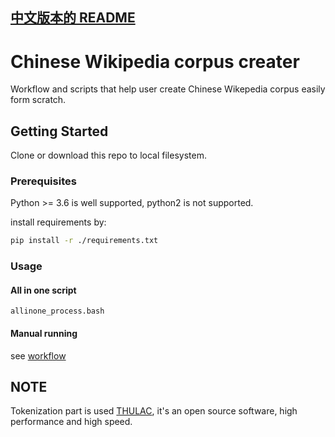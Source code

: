 [中文版本的 README](README.md)
------------------------------

# Chinese Wikipedia corpus creater

Workflow and scripts that help user create Chinese Wikepedia corpus easily form scratch.

## Getting Started

Clone or download this repo to local filesystem.

### Prerequisites

Python >= 3.6 is well supported, python2 is not supported.

install requirements by:

```bash
pip install -r ./requirements.txt
```

### Usage
#### All in one script

`allinone_process.bash`

#### Manual running

see [workflow](workflow.md)

## NOTE

Tokenization part is used [THULAC](https://github.com/thunlp/THULAC), it's an open source software, high performance and high speed.
